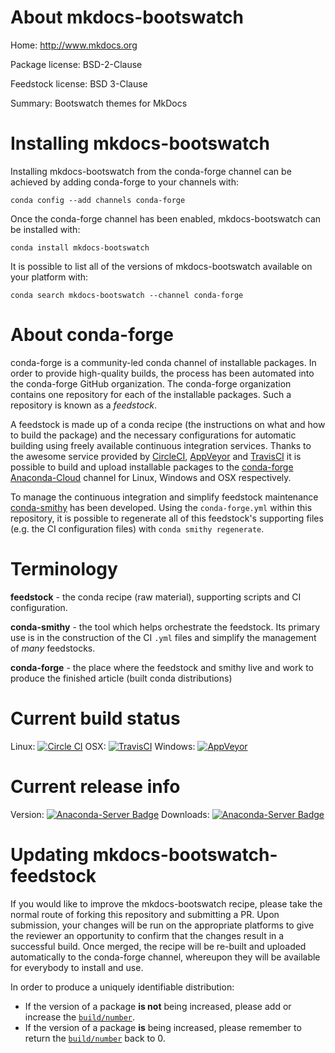 About mkdocs-bootswatch
=======================

Home: http://www.mkdocs.org

Package license: BSD-2-Clause

Feedstock license: BSD 3-Clause

Summary: Bootswatch themes for MkDocs



Installing mkdocs-bootswatch
============================

Installing mkdocs-bootswatch from the conda-forge channel can be achieved by adding conda-forge to your channels with:

```
conda config --add channels conda-forge
```

Once the conda-forge channel has been enabled, mkdocs-bootswatch can be installed with:

```
conda install mkdocs-bootswatch
```

It is possible to list all of the versions of mkdocs-bootswatch available on your platform with:

```
conda search mkdocs-bootswatch --channel conda-forge
```


About conda-forge
=================

conda-forge is a community-led conda channel of installable packages.
In order to provide high-quality builds, the process has been automated into the
conda-forge GitHub organization. The conda-forge organization contains one repository 
for each of the installable packages. Such a repository is known as a *feedstock*.

A feedstock is made up of a conda recipe (the instructions on what and how to build
the package) and the necessary configurations for automatic building using freely
available continuous integration services. Thanks to the awesome service provided by
[CircleCI](https://circleci.com/), [AppVeyor](http://www.appveyor.com/)
and [TravisCI](https://travis-ci.org/) it is possible to build and upload installable
packages to the [conda-forge](https://anaconda.org/conda-forge)
[Anaconda-Cloud](http://docs.anaconda.org/) channel for Linux, Windows and OSX respectively.

To manage the continuous integration and simplify feedstock maintenance
[conda-smithy](http://github.com/conda-forge/conda-smithy) has been developed.
Using the ``conda-forge.yml`` within this repository, it is possible to regenerate all of
this feedstock's supporting files (e.g. the CI configuration files) with ``conda smithy regenerate``.


Terminology
===========

**feedstock** - the conda recipe (raw material), supporting scripts and CI configuration.

**conda-smithy** - the tool which helps orchestrate the feedstock.
                   Its primary use is in the construction of the CI ``.yml`` files
                   and simplify the management of *many* feedstocks.

**conda-forge** - the place where the feedstock and smithy live and work to
                  produce the finished article (built conda distributions)

Current build status
====================

Linux: [![Circle CI](https://circleci.com/gh/conda-forge/mkdocs-bootswatch-feedstock.svg?style=svg)](https://circleci.com/gh/conda-forge/mkdocs-bootswatch-feedstock)
OSX: [![TravisCI](https://travis-ci.org/conda-forge/mkdocs-bootswatch-feedstock.svg?branch=master)](https://travis-ci.org/conda-forge/mkdocs-bootswatch-feedstock) 
Windows: [![AppVeyor](https://ci.appveyor.com/api/projects/status/github/conda-forge/mkdocs-bootswatch-feedstock?svg=True)](https://ci.appveyor.com/project/conda-forge/mkdocs-bootswatch-feedstock/branch/master)

Current release info
====================
Version: [![Anaconda-Server Badge](https://anaconda.org/conda-forge/mkdocs-bootswatch/badges/version.svg)](https://anaconda.org/conda-forge/mkdocs-bootswatch)
Downloads: [![Anaconda-Server Badge](https://anaconda.org/conda-forge/mkdocs-bootswatch/badges/downloads.svg)](https://anaconda.org/conda-forge/mkdocs-bootswatch)


Updating mkdocs-bootswatch-feedstock
====================================

If you would like to improve the mkdocs-bootswatch recipe, please take the normal
route of forking this repository and submitting a PR. Upon submission, your changes will
be run on the appropriate platforms to give the reviewer an opportunity to confirm that the
changes result in a successful build. Once merged, the recipe will be re-built and uploaded
automatically to the conda-forge channel, whereupon they will be available for everybody to
install and use.

In order to produce a uniquely identifiable distribution:
 * If the version of a package **is not** being increased, please add or increase
   the [``build/number``](http://conda.pydata.org/docs/building/meta-yaml.html#build-number-and-string). 
 * If the version of a package **is** being increased, please remember to return
   the [``build/number``](http://conda.pydata.org/docs/building/meta-yaml.html#build-number-and-string)
   back to 0.
